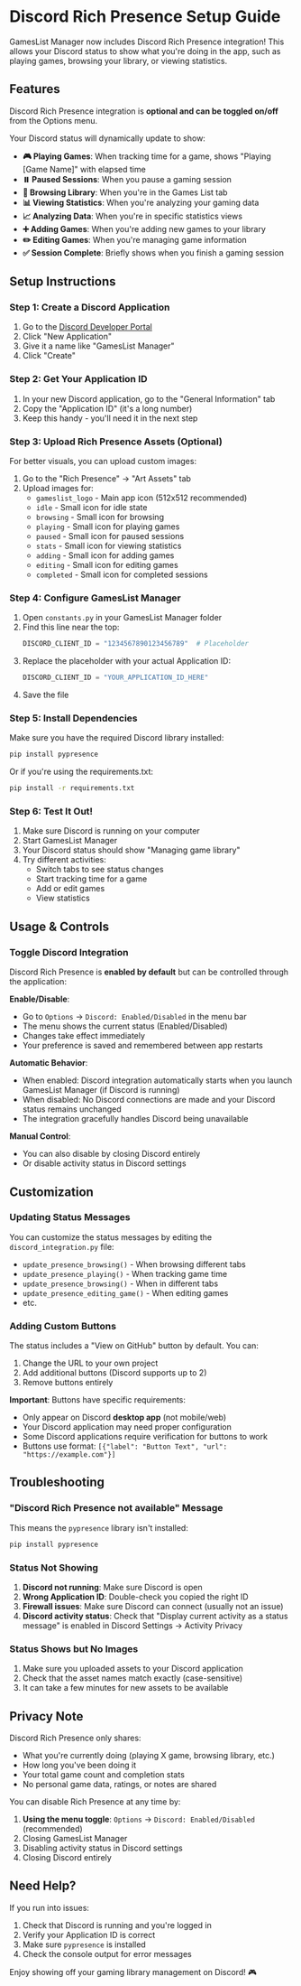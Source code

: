 # Discord Rich Presence Setup Guide

GamesList Manager now includes Discord Rich Presence integration! This allows your Discord status to show what you're doing in the app, such as playing games, browsing your library, or viewing statistics.

## Features

Discord Rich Presence integration is **optional and can be toggled on/off** from the Options menu.

Your Discord status will dynamically update to show:

- **🎮 Playing Games**: When tracking time for a game, shows "Playing [Game Name]" with elapsed time
- **⏸️ Paused Sessions**: When you pause a gaming session
- **📝 Browsing Library**: When you're in the Games List tab
- **📊 Viewing Statistics**: When you're analyzing your gaming data
- **📈 Analyzing Data**: When you're in specific statistics views
- **➕ Adding Games**: When you're adding new games to your library
- **✏️ Editing Games**: When you're managing game information
- **✅ Session Complete**: Briefly shows when you finish a gaming session

## Setup Instructions

### Step 1: Create a Discord Application

1. Go to the [Discord Developer Portal](https://discord.com/developers/applications)
2. Click "New Application" 
3. Give it a name like "GamesList Manager"
4. Click "Create"

### Step 2: Get Your Application ID

1. In your new Discord application, go to the "General Information" tab
2. Copy the "Application ID" (it's a long number)
3. Keep this handy - you'll need it in the next step

### Step 3: Upload Rich Presence Assets (Optional)

For better visuals, you can upload custom images:

1. Go to the "Rich Presence" → "Art Assets" tab
2. Upload images for:
   - `gameslist_logo` - Main app icon (512x512 recommended)
   - `idle` - Small icon for idle state
   - `browsing` - Small icon for browsing
   - `playing` - Small icon for playing games
   - `paused` - Small icon for paused sessions
   - `stats` - Small icon for viewing statistics
   - `adding` - Small icon for adding games
   - `editing` - Small icon for editing games
   - `completed` - Small icon for completed sessions

### Step 4: Configure GamesList Manager

1. Open `constants.py` in your GamesList Manager folder
2. Find this line near the top:
   ```python
   DISCORD_CLIENT_ID = "1234567890123456789"  # Placeholder
   ```
3. Replace the placeholder with your actual Application ID:
   ```python
   DISCORD_CLIENT_ID = "YOUR_APPLICATION_ID_HERE"
   ```
4. Save the file

### Step 5: Install Dependencies

Make sure you have the required Discord library installed:

```bash
pip install pypresence
```

Or if you're using the requirements.txt:
```bash
pip install -r requirements.txt
```

### Step 6: Test It Out!

1. Make sure Discord is running on your computer
2. Start GamesList Manager
3. Your Discord status should show "Managing game library"
4. Try different activities:
   - Switch tabs to see status changes
   - Start tracking time for a game
   - Add or edit games
   - View statistics

## Usage & Controls

### Toggle Discord Integration

Discord Rich Presence is **enabled by default** but can be controlled through the application:

**Enable/Disable**: 
- Go to `Options` → `Discord: Enabled/Disabled` in the menu bar
- The menu shows the current status (Enabled/Disabled)
- Changes take effect immediately
- Your preference is saved and remembered between app restarts

**Automatic Behavior**:
- When enabled: Discord integration automatically starts when you launch GamesList Manager (if Discord is running)
- When disabled: No Discord connections are made and your Discord status remains unchanged
- The integration gracefully handles Discord being unavailable

**Manual Control**:
- You can also disable by closing Discord entirely
- Or disable activity status in Discord settings

## Customization

### Updating Status Messages

You can customize the status messages by editing the `discord_integration.py` file:

- `update_presence_browsing()` - When browsing different tabs
- `update_presence_playing()` - When tracking game time
- `update_presence_browsing()` - When in different tabs
- `update_presence_editing_game()` - When editing games
- etc.

### Adding Custom Buttons

The status includes a "View on GitHub" button by default. You can:

1. Change the URL to your own project
2. Add additional buttons (Discord supports up to 2)
3. Remove buttons entirely

**Important**: Buttons have specific requirements:
- Only appear on Discord **desktop app** (not mobile/web)
- Your Discord application may need proper configuration
- Some Discord applications require verification for buttons to work
- Buttons use format: `[{"label": "Button Text", "url": "https://example.com"}]`

## Troubleshooting

### "Discord Rich Presence not available" Message

This means the `pypresence` library isn't installed:
```bash
pip install pypresence
```

### Status Not Showing

1. **Discord not running**: Make sure Discord is open
2. **Wrong Application ID**: Double-check you copied the right ID
3. **Firewall issues**: Make sure Discord can connect (usually not an issue)
4. **Discord activity status**: Check that "Display current activity as a status message" is enabled in Discord Settings → Activity Privacy

### Status Shows but No Images

1. Make sure you uploaded assets to your Discord application
2. Check that the asset names match exactly (case-sensitive)
3. It can take a few minutes for new assets to be available

## Privacy Note

Discord Rich Presence only shares:
- What you're currently doing (playing X game, browsing library, etc.)
- How long you've been doing it
- Your total game count and completion stats
- No personal game data, ratings, or notes are shared

You can disable Rich Presence at any time by:
1. **Using the menu toggle**: `Options` → `Discord: Enabled/Disabled` (recommended)
2. Closing GamesList Manager
3. Disabling activity status in Discord settings  
4. Closing Discord entirely

## Need Help?

If you run into issues:
1. Check that Discord is running and you're logged in
2. Verify your Application ID is correct
3. Make sure `pypresence` is installed
4. Check the console output for error messages

Enjoy showing off your gaming library management on Discord! 🎮 